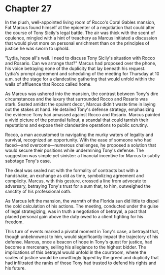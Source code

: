 # Chapter 27
In the plush, well-appointed living room of Rocco's Coral Gables mansion, Fat Marcus found himself at the epicenter of a negotiation that could alter the course of Tony Sicily's legal battle. The air was thick with the scent of opulence, mingled with a hint of treachery as Marcus initiated a discussion that would pivot more on personal enrichment than on the principles of justice he was sworn to uphold.

"Lydia, hope all's well. I need to discuss Tony Sicily's situation with Rocco and Rosario. Can we arrange that?" Marcus had proposed over the phone, his voice betraying none of the duplicity that lay beneath his request. Lydia's prompt agreement and scheduling of the meeting for Thursday at 10 a.m. set the stage for a clandestine gathering that would unfold within the walls of affluence that Rocco called home.

As Marcus was ushered into the mansion, the contrast between Tony's dire circumstances and the luxury that surrounded Rocco and Rosario was stark. Seated amidst the opulent decor, Marcus didn't waste time in laying out the stakes at hand. He detailed Tony's defense strategy, emphasizing the evidence Tony had amassed against Rocco and Rosario. Marcus painted a vivid picture of the potential fallout, a scandal that could tarnish their reputations and expose their clandestine operations to public scrutiny.

Rocco, a man accustomed to navigating the murky waters of legality and survival, recognized an opportunity. With the ease of someone who had faced—and overcome—numerous challenges, he proposed a solution that would secure their positions while undermining Tony's defense. The suggestion was simple yet sinister: a financial incentive for Marcus to subtly sabotage Tony's case.

The deal was sealed not with the formality of contracts but with a handshake, an exchange as old as time, symbolizing agreement and complicity. Marcus, with this gesture, crossed a line from advocate to adversary, betraying Tony's trust for a sum that, to him, outweighed the sanctity of his professional oath.

As Marcus left the mansion, the warmth of the Florida sun did little to dispel the cold calculation of his actions. The meeting, conducted under the guise of legal strategizing, was in truth a negotiation of betrayal, a pact that placed personal gain above the duty owed to a client fighting for his freedom.

This turn of events marked a pivotal moment in Tony's case, a betrayal that, though unbeknownst to him, would significantly impact the trajectory of his defense. Marcus, once a beacon of hope in Tony's quest for justice, had become a mercenary, selling his allegiance to the highest bidder. The implications of this betrayal would unfold in the courtroom, where the scales of justice would be unwittingly tipped by the greed and duplicity that had infiltrated the ranks of those Tony had trusted to defend his rights and his future.